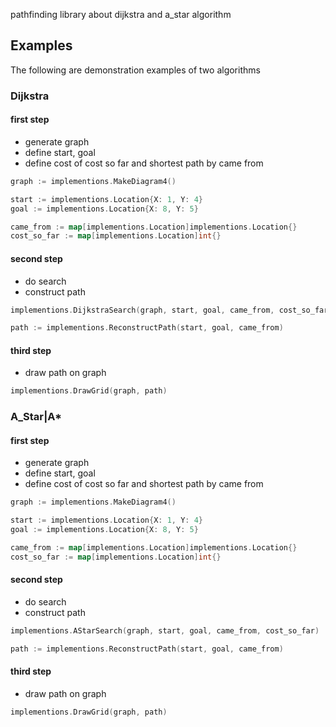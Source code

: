 
pathfinding library about dijkstra and a_star algorithm

## Examples

The following are demonstration examples of two algorithms

### Dijkstra

#### first step

- generate graph
- define start, goal
- define cost of cost so far and shortest path by came from

```go
graph := implementions.MakeDiagram4()

start := implementions.Location{X: 1, Y: 4}
goal := implementions.Location{X: 8, Y: 5}

came_from := map[implementions.Location]implementions.Location{}
cost_so_far := map[implementions.Location]int{}
```

#### second step

- do search
- construct path

```go
implementions.DijkstraSearch(graph, start, goal, came_from, cost_so_far)

path := implementions.ReconstructPath(start, goal, came_from)
```

#### third step

- draw path on graph

```go
implementions.DrawGrid(graph, path)
```

### A_Star|A*

#### first step

- generate graph
- define start, goal
- define cost of cost so far and shortest path by came from

```go
graph := implementions.MakeDiagram4()

start := implementions.Location{X: 1, Y: 4}
goal := implementions.Location{X: 8, Y: 5}

came_from := map[implementions.Location]implementions.Location{}
cost_so_far := map[implementions.Location]int{}
```

#### second step

- do search
- construct path

```go
implementions.AStarSearch(graph, start, goal, came_from, cost_so_far)

path := implementions.ReconstructPath(start, goal, came_from)
```

#### third step

- draw path on graph

```go
implementions.DrawGrid(graph, path)
```

